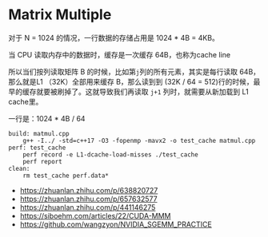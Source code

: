 # Matrix Multiple


对于 N = 1024 的情况，一行数据的存储占用是 1024 * 4B = 4KB。

当 CPU 读取内存中的数据时，缓存是一次缓存 64B，也称为cache line

所以当们按列读取矩阵 B 的时候，比如第`j`列的所有元素，其实是每行读取 64B，那么就是L1 （32K）全部用来缓存 B，那么读到到 (32K / 64 = 512)行的时候，最早的缓存就要被刷掉了。这就导致我们再读取 `j+1` 列时，就需要从新加载到 L1 cache里。

一行是：1024 * 4B / 64


```
build: matmul.cpp
	g++ -I../ -std=c++17 -O3 -fopenmp -mavx2 -o test_cache matmul.cpp
perf: test_cache
	perf record -e L1-dcache-load-misses ./test_cache
	perf report
clean:
	rm test_cache perf.data*
```


* https://zhuanlan.zhihu.com/p/638820727
* https://zhuanlan.zhihu.com/p/657632577
* https://zhuanlan.zhihu.com/p/441146275
* https://siboehm.com/articles/22/CUDA-MMM
* https://github.com/wangzyon/NVIDIA_SGEMM_PRACTICE